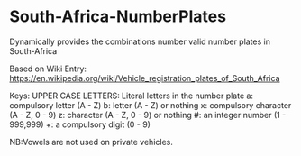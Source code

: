 # South-Africa-NumberPlates
Dynamically provides the combinations number valid number plates in South-Africa

Based on Wiki Entry:
https://en.wikipedia.org/wiki/Vehicle_registration_plates_of_South_Africa

Keys:
UPPER CASE LETTERS: Literal letters in the number plate
a: compulsory letter (A - Z)
b: letter (A - Z) or nothing
x: compulsory character (A - Z, 0 - 9)
z: character (A - Z, 0 - 9) or nothing
#: an integer number (1 - 999,999)
+: a compulsory digit (0 - 9)

NB:Vowels are not used on private vehicles.
